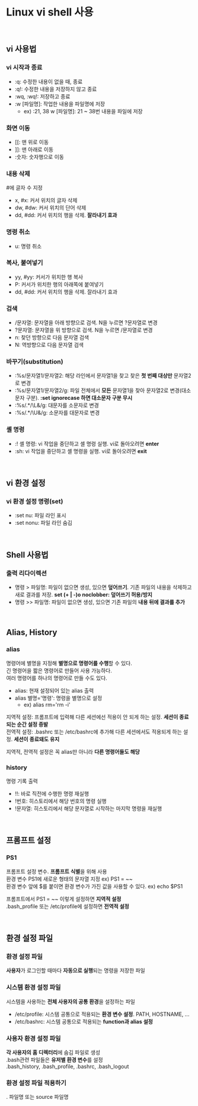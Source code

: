 # Linux vi shell 사용

<br/>

## vi 사용법
### vi 시작과 종료
- :q: 수정한 내용이 없을 때, 종료  
- :q!: 수정한 내용을 저장하지 않고 종료  
- :wq, :wq!: 저장하고 종료  
- :w [파일명]: 작업한 내용을 파일명에 저장  
  - ex) :21, 38 w [파일명]: 21 ~ 38번 내용을 파일에 저장  

### 화면 이동
- [[: 맨 위로 이동  
- ]]: 맨 아래로 이동  
- :숫자: 숫자행으로 이동  

### 내용 삭제
#에 글자 수 지정  

- x, #x: 커서 위치의 글자 삭제  
- dw, #dw: 커서 위치의 단어 삭제  
- dd, #dd: 커서 위치의 행을 삭제. **잘라내기 효과**  

### 명령 취소
- u: 명령 취소

### 복사, 붙여넣기
- yy, #yy: 커서가 위치한 행 복사  
- P: 커서가 위치한 행의 아래쪽에 붙여넣기  
- dd, #dd: 커서 위치의 행을 삭제. 잘라내기 효과  

### 검색
- /문자열: 문자열을 아래 방향으로 검색. N을 누르면 ?문자열로 변경  
- ?문자열: 문자열을 위 방향으로 검색. N을 누르면 /문자열로 변경  
- n: 찾던 방향으로 다음 문자열 검색  
- N: 역방향으로 다음 문자열 검색  

### 바꾸기(substitution)
- :%s/문자열1/문자열2: 해당 라인에서 문자열1을 찾고 찾은 **첫 번째 대상만** 문자열2로 변경  
- :%s/문자열1/문자열2/g: 파일 전체에서 **모든** 문자열1을 찾아 문자열2로 변경(대소문자 구분). **:set ignorecase 하면 대소문자 구분 무시**  
- :%s/.\*/\L&/g: 대문자를 소문자로 변경  
- :%s/.\*/\U&/g: 소문자를 대문자로 변경

### 셸 명령
- :! 셸 명령: vi 작업을 중단하고 셸 명령 실행. vi로 돌아오려면 **enter**  
- :sh: vi 작업을 중단하고 셸 명령을 실행. vi로 돌아오려면 **exit**

<br/>

## vi 환경 설정
### vi 환경 설정 명령(set)
- :set nu: 파일 라인 표시  
- :set nonu: 파일 라인 숨김  


<br/>

## Shell 사용법
### 출력 리다이렉션
- 명령 > 파일명: 파일이 없으면 생성, 있으면 **덮어쓰기**. 기존 파일의 내용을 삭제하고 새로 결과를 저장. **set (+ | -)o noclobber: 덮어쓰기 허용/방지**  
- 명령 >> 파일명: 파일이 없으면 생성, 있으면 기존 파일의 **내용 뒤에 결과를 추가**

<br/>

## Alias, History
### alias
명령어에 별명을 지정해 **별명으로 명령어를 수행**할 수 있다.  
긴 명령어을 짧은 명령어로 만들어 사용 가능하다.  
여러 명령어를 하나의 명령어로 만들 수도 있다.

- alias: 현재 설정되어 있는 alias 출력  
- alias 별명='명령': 명령을 별명으로 설정  
  - ex) alias rm='rm -i'

지역적 설정: 프롬프트에 입력해 다른 세션에선 적용이 안 되게 하는 설정. **세션이 종료되는 순간 설정 증발**  
전역적 설정: .bashrc 또는 /etc/bashrc에 추가해 다른 세션에서도 적용되게 하는 설정. **세션이 종료돼도 유지**

지역적, 전역적 설정은 꼭 alias만 아니라 **다른 명령어들도 해당**

### history
명령 기록 출력

- !!: 바로 직전에 수행한 명령 재실행  
- !번호: 히스토리에서 해당 번호의 명령 실행  
- !문자열: 히스토리에서 해당 문자열로 시작하는 마지막 명령을 재실행  

<br/>

## 프롬프트 설정
### PS1
프롬프트 설정 변수. **프롬프트 식별**을 위해 사용  
환경 변수 PS1에 새로운 형태의 문자열 지정 ex) PS1 = ~~  
환경 변수 앞에 $를 붙이면 환경 변수가 가진 값을 사용할 수 있다. ex) echo $PS1  

프롬프트에서 PS1 = ~~ 이렇게 설정하면 **지역적 설정**  
.bash_profile 또는 /etc/profile에 설정하면 **전역적 설정**

<br/>

## 환경 설정 파일
### 환경 설정 파일
**사용자**가 로그인할 때마다 **자동으로 실행**되는 명령을 저장한 파일

### 시스템 환경 설정 파일
시스템을 사용하는 **전체 사용자의 공통 환경**을 설정하는 파일

- /etc/profile: 시스템 공통으로 적용되는 **환경 변수 설정**. PATH, HOSTNAME, ...
- /etc/bashrc: 시스템 공통으로 적용되는 **function과 alias 설정**

### 사용자 환경 설정 파일
**각 사용자의 홈 디렉터리**에 숨김 파일로 생성  
.bash관련 파일들은 **유저별 환경 변수**를 설정  
.bash_history, .bash_profile, .bashrc, .bash_logout

### 환경 설정 파일 적용하기
. 파일명 또는 source 파일명
